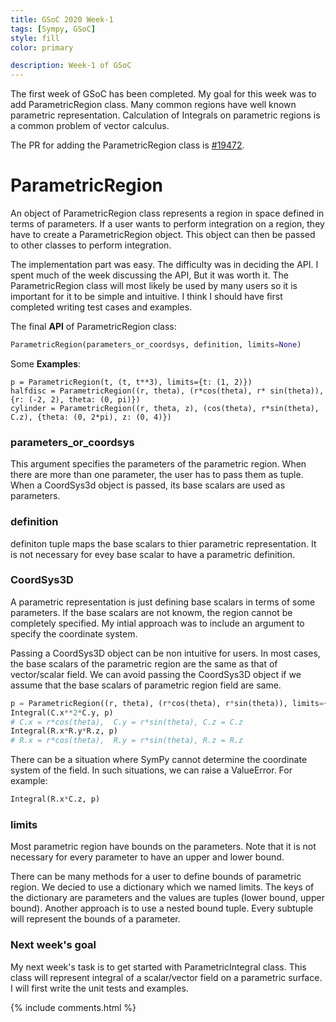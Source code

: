 ```yaml
---
title: GSoC 2020 Week-1
tags: [Sympy, GSoC]
style: fill
color: primary

description: Week-1 of GSoC
---
```


The first week of GSoC has been completed. My goal for this week was to add ParametricRegion class. Many common regions have well known parametric representation. Calculation of Integrals on parametric regions is a common problem of vector calculus. 

The PR for adding the ParametricRegion class is [#19472](https://github.com/sympy/sympy/pull/19472).

# ParametricRegion
An object of ParametricRegion class represents a region in space defined in terms of parameters. If a user wants to perform integration on a region, they have to create a ParametricRegion object. This object can then be passed to other classes to perform integration. 

The implementation part was easy. The difficulty was in deciding the API. I spent much of the week discussing the API, But it was worth it. The ParametricRegion class will most likely be used by many users so it is important for it to be simple and intuitive. I think I should have first completed writing test cases and examples.  

The final **API** of ParametricRegion class:
 
```python
ParametricRegion(parameters_or_coordsys, definition, limits=None)
```

Some **Examples**:
```
p = ParametricRegion(t, (t, t**3), limits={t: (1, 2)})
halfdisc = ParametricRegion((r, theta), (r*cos(theta), r* sin(theta)), {r: (-2, 2), theta: (0, pi)})
cylinder = ParametricRegion((r, theta, z), (cos(theta), r*sin(theta), C.z), {theta: (0, 2*pi), z: (0, 4)})
``` 

### parameters_or_coordsys
This argument specifies the parameters of the parametric region. When there are more than one parameter, the user has to pass them as tuple. When a CoordSys3d object is passed, its base scalars are used as parameters.

### definition
definiton tuple maps the base scalars to thier parametric representation. It is not necessary for evey base scalar to have a parametric definition.

### CoordSys3D
A parametric representation is just defining base scalars in terms of some parameters. If the base scalars are not knowm, the region cannot be completely specified. My intial approach was to include an argument to specify the coordinate system. 

Passing a CoordSys3D object can be non intuitive for users. In most cases, the base scalars of the parametric region are the same as that of vector/scalar field. We can avoid passing the CoordSys3D object if we assume that the base scalars of parametric region field are same.

```python
p = ParametricRegion((r, theta), (r*cos(theta), r*sin(theta)), limits={r: (0,1), theta: (0, pi)})
Integral(C.x**2*C.y, p)
# C.x = r*cos(theta),  C.y = r*sin(theta), C.z = C.z
Integral(R.x*R.y*R.z, p)
# R.x = r*cos(theta),  R.y = r*sin(theta), R.z = R.z
```
There can be a situation where SymPy cannot determine the coordinate system of the field. In such situations, we can raise a ValueError. For example:
```python 
Integral(R.x*C.z, p)
```

### limits
Most parametric region have bounds on the parameters. Note that it is not necessary for every parameter to have an upper and lower bound.

There can be many methods for a user to define bounds of parametric region. We decied to use a dictionary which we named limits. The keys of the dictionary are parameters and the values are tuples (lower bound, upper bound). Another approach is to use a nested bound tuple. Every subtuple will represent the bounds of a parameter.


### Next week's goal
My next week's task is to get started with ParametricIntegral class. This class will represent integral of a scalar/vector field on a parametric surface. I will first write the unit tests and examples. 
 
{% include comments.html %}


